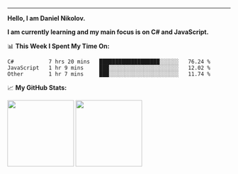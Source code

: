 ---
**Hello, I am Daniel Nikolov.**

**I am currently learning and my main focus is on C# and JavaScript.**

📊 **This Week I Spent My Time On:**
<!--START_SECTION:waka-->
```text
C#           7 hrs 20 mins   ███████████████████░░░░░░   76.24 % 
JavaScript   1 hr 9 mins     ███░░░░░░░░░░░░░░░░░░░░░░   12.02 % 
Other        1 hr 7 mins     ███░░░░░░░░░░░░░░░░░░░░░░   11.74 % 
```
<!--END_SECTION:waka-->

📈 **My GitHub Stats:**

<p>
  <img height="150em" src="https://github-readme-stats.vercel.app/api?username=kace123&show_icons=true&hide_border=true&&count_private=true&include_all_commits=true" />
  <img height="150em" src="https://github-readme-stats.vercel.app/api/top-langs/?username=kace123&exclude_repo=KNN-Image-Classification&show_icons=true&hide_border=true&layout=compact&langs_count=8s"/>
</p>
